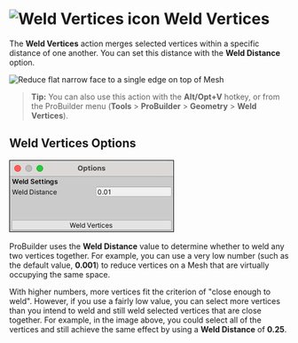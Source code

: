 # ![Weld Vertices icon](images/icons/Vert_Weld.png) Weld Vertices

The __Weld Vertices__ action merges selected vertices within a specific distance of one another. You can set this distance with the **Weld Distance** option.

![Reduce flat narrow face to a single edge on top of Mesh](images/WeldVerts_Example.png)

> **Tip:** You can also use this action with the **Alt/Opt+V** hotkey, or from the ProBuilder menu (**Tools** > **ProBuilder** > **Geometry** > **Weld Vertices**).

## Weld Vertices Options

![Weld Vertices icon](images/Vert_Weld_props.png)

ProBuilder uses the **Weld Distance** value to determine whether to weld any two vertices together. For example, you can use a very low number (such as the default value, **0.001**) to reduce vertices on a Mesh that are virtually occupying the same space.

With higher numbers, more vertices fit the criterion of "close enough to weld". However, if you use a fairly low value, you can select more vertices than you intend to weld and still weld selected vertices that are close together. For example, in the image above, you could select all of the vertices and still achieve the same effect by using a **Weld Distance** of **0.25**.
